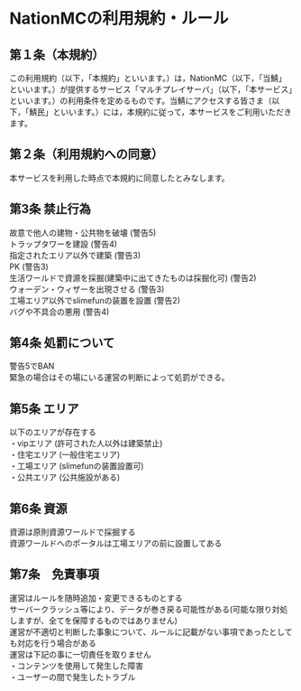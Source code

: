 # NationMCの利用規約・ルール

## 第１条（本規約）
この利用規約（以下，「本規約」といいます。）は，NationMC（以下，「当鯖」といいます。）が提供するサービス「マルチプレイサーバ」（以下，「本サービス」といいます。）の利用条件を定めるものです。当鯖にアクセスする皆さま（以下，「鯖民」といいます。）には，本規約に従って，本サービスをご利用いただきます。

## 第２条（利用規約への同意）
本サービスを利用した時点で本規約に同意したとみなします。

## 第3条  禁止行為
故意で他人の建物・公共物を破壊 (警告5)<br>
トラップタワーを建設 (警告4) <br>
指定されたエリア以外で建築 (警告3)<br>
PK (警告3)<br>
生活ワールドで資源を採掘(建築中に出てきたものは採掘化可) (警告2)<br>
ウォーデン・ウィザーを出現させる (警告3)<br>
工場エリア以外でslimefunの装置を設置 (警告2)<br>
バグや不具合の悪用 (警告4)

## 第4条 処罰について
警告5でBAN <br>
緊急の場合はその場にいる運営の判断によって処罰ができる。

## 第5条 エリア
以下のエリアが存在する<br>
・vipエリア (許可された人以外は建築禁止)<br>
・住宅エリア (一般住宅エリア)<br>
・工場エリア (slimefunの装置設置可)<br>
・公共エリア (公共施設がある)

## 第6条 資源
資源は原則資源ワールドで採掘する <br>
資源ワールドへのポータルは工場エリアの前に設置してある

## 第7条　免責事項
運営はルールを随時追加・変更できるものとする<br>
サーバークラッシュ等により、データが巻き戻る可能性がある(可能な限り対処しますが、全てを保障するものではありません)<br>
運営が不適切と判断した事象について、ルールに記載がない事項であったとしても対応を行う場合がある<br>
運営は下記の事に一切責任を取りません<br>
・コンテンツを使用して発生した障害<br>
・ユーザーの間で発生したトラブル 